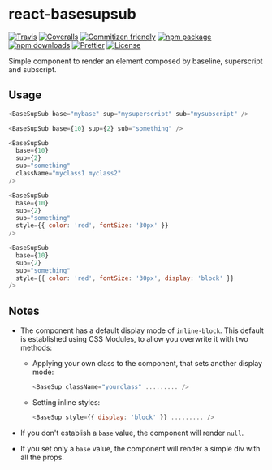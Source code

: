# react-basesupsub

[![Travis][build-badge]][build]
[![Coveralls][coveralls-badge]][coveralls]
[![Commitizen friendly][commitizen-badge]][commitizen]
[![npm package][npm-badge]][npm]
[![npm downloads][npm-downloads-badge]][npm-downloads]
[![Prettier][prettier-badge]][prettier]
[![License][license-badge]][license]

Simple component to render an element composed by baseline, superscript and subscript.

## Usage

```js
<BaseSupSub base="mybase" sup="mysuperscript" sub="mysubscript" />

<BaseSupSub base={10} sup={2} sub="something" />

<BaseSupSub
  base={10}
  sup={2}
  sub="something"
  className="myclass1 myclass2"
/>

<BaseSupSub
  base={10}
  sup={2}
  sub="something"
  style={{ color: 'red', fontSize: '30px' }}
/>

<BaseSupSub
  base={10}
  sup={2}
  sub="something"
  style={{ color: 'red', fontSize: '30px', display: 'block' }}
/>
```

## Notes

* The component has a default display mode of `inline-block`. This default is established using CSS Modules, to allow you overwrite it with two methods:

  * Applying your own class to the component, that sets another display mode:

    ```js
    <BaseSup className="yourclass" ......... />
    ```

  * Setting inline styles:
    ```js
    <BaseSup style={{ display: 'block' }} ......... />
    ```

* If you don't establish a `base` value, the component will render `null`.

* If you set only a `base` value, the component will render a simple div with all the props.

[build-badge]: https://img.shields.io/travis/rigobauer/react-basesupsub/master.svg?style=flat-square
[build]: https://travis-ci.org/rigobauer/react-basesupsub
[coveralls-badge]: https://img.shields.io/coveralls/rigobauer/react-basesupsub/master.svg?style=flat-square
[coveralls]: https://coveralls.io/github/rigobauer/react-basesupsub
[commitizen-badge]: https://img.shields.io/badge/commitizen-friendly-brightgreen.svg?style=flat-square
[commitizen]: http://commitizen.github.io/cz-cli/
[npm-badge]: https://img.shields.io/npm/v/react-basesupsub.svg?style=flat-square
[npm]: https://www.npmjs.org/package/react-basesupsub
[npm-downloads-badge]: https://img.shields.io/npm/dm/react-basesupsub.svg?style=flat-square
[npm-downloads]: https://npm-stat.com/charts.html?package=react-basesupsub
[prettier-badge]: https://img.shields.io/badge/code_style-prettier-ff69b4.svg?style=flat-square
[prettier]: https://github.com/prettier/prettier
[license-badge]: https://img.shields.io/npm/l/react-basesupsub.svg?style=flat-square
[license]: https://opensource.org/licenses/MIT
